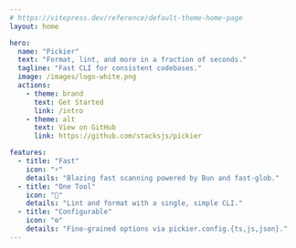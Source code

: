 ```yaml
---
# https://vitepress.dev/reference/default-theme-home-page
layout: home

hero:
  name: "Pickier"
  text: "Format, lint, and more in a fraction of seconds."
  tagline: "Fast CLI for consistent codebases."
  image: /images/logo-white.png
  actions:
    - theme: brand
      text: Get Started
      link: /intro
    - theme: alt
      text: View on GitHub
      link: https://github.com/stacksjs/pickier

features:
  - title: "Fast"
    icon: "⚡"
    details: "Blazing fast scanning powered by Bun and fast-glob."
  - title: "One Tool"
    icon: "🧰"
    details: "Lint and format with a single, simple CLI."
  - title: "Configurable"
    icon: "⚙️"
    details: "Fine-grained options via pickier.config.{ts,js,json}."
---
```


<Home />
